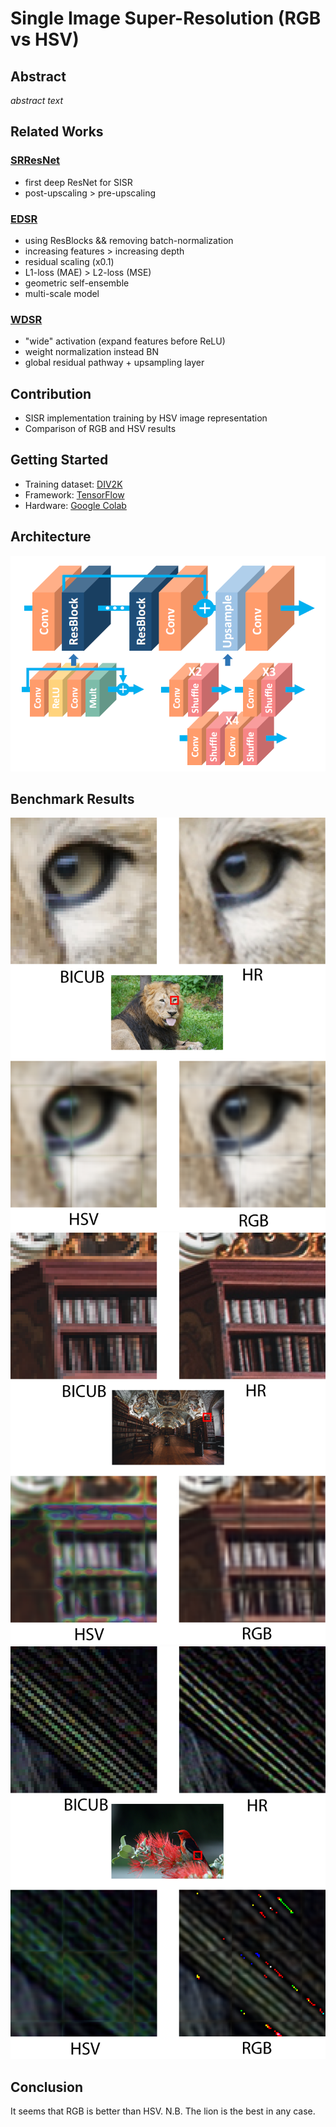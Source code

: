# Single Image Super-Resolution (RGB vs HSV)

## Abstract
*abstract text*

## Related Works
### [SRResNet](https://arxiv.org/abs/1609.04802)
* first deep ResNet for SISR
* post-upscaling > pre-upscaling

### [EDSR](https://arxiv.org/abs/1707.02921)
* using ResBlocks && removing batch-normalization
* increasing features > increasing depth
* residual scaling (x0.1)
* L1-loss (MAE) > L2-loss (MSE)
* geometric self-ensemble
* multi-scale model

### [WDSR](https://arxiv.org/abs/1808.08718)
* "wide" activation (expand features before ReLU)
* weight normalization instead BN
* global residual pathway + upsampling layer

## Contribution
* SISR implementation training by HSV image representation
* Comparison of RGB and HSV results

## Getting Started
* Training dataset: [DIV2K](https://data.vision.ee.ethz.ch/cvl/DIV2K/)
* Framework: [TensorFlow](https://www.tensorflow.org/)
* Hardware: [Google Colab](https://colab.research.google.com)

## Architecture
![EDSR](https://raw.githubusercontent.com/mkhlmnkn/SuperRes-RGB-vs-HSV/master/images/for%20readme/edsr%20arch%20.png)

## Benchmark Results
![0809](https://raw.githubusercontent.com/mkhlmnkn/SuperRes-RGB-vs-HSV/master/images/for%20readme/0809.png)
![0841](https://raw.githubusercontent.com/mkhlmnkn/SuperRes-RGB-vs-HSV/master/images/for%20readme/0841.png)
![0853](https://raw.githubusercontent.com/mkhlmnkn/SuperRes-RGB-vs-HSV/master/images/for%20readme/0853.png)

## Conclusion
It seems that RGB is better than HSV.
N.B. The lion is the best in any case.
